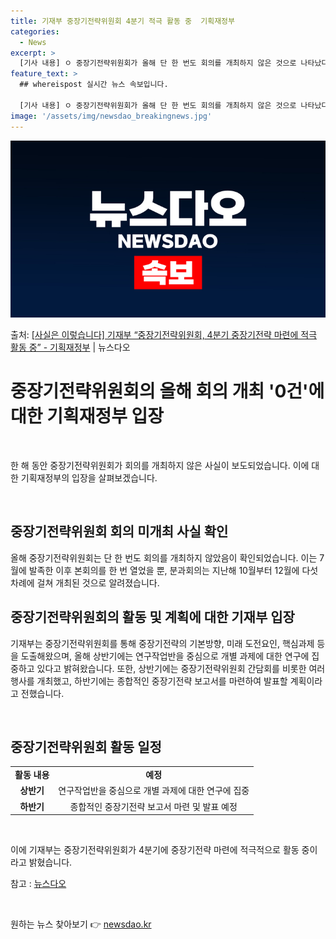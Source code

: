 ```yaml
---
title: 기재부 중장기전략위원회 4분기 적극 활동 중  기획재정부
categories:
  - News
excerpt: >
  [기사 내용] ㅇ 중장기전략위원회가 올해 단 한 번도 회의를 개최하지 않은 것으로 나타났다. ㅇ 지난해 7월…
feature_text: >
  ## whereispost 실시간 뉴스 속보입니다.

  [기사 내용] ㅇ 중장기전략위원회가 올해 단 한 번도 회의를 개최하지 않은 것으로 나타났다. ㅇ 지난해 7월…
image: '/assets/img/newsdao_breakingnews.jpg'
---
```


![뉴스다오 속보](/assets/img/newsdao_breakingnews.jpg)

<p>출처: <a href="https://newsdao.kr/3868" rel="dofollow">[사실은 이렇습니다] 기재부 “중장기전략위원회, 4분기 중장기전략 마련에 적극 활동 중” - 기획재정부</a> | 뉴스다오</p>

<h1>중장기전략위원회의 올해 회의 개최 '0건'에 대한 기획재정부 입장</h1>
<p data-ke-size="size16">&nbsp;</p>
한 해 동안 중장기전략위원회가 회의를 개최하지 않은 사실이 보도되었습니다. 이에 대한 기획재정부의 입장을 살펴보겠습니다.
<p data-ke-size="size16">&nbsp;</p>

<h2 data-ke-size="size26">중장기전략위원회 회의 미개최 사실 확인</h2>
<p data-ke-size="size16">올해 중장기전략위원회는 단 한 번도 회의를 개최하지 않았음이 확인되었습니다. 이는 7월에 발족한 이후 본회의를 한 번 열었을 뿐, 분과회의는 지난해 10월부터 12월에 다섯 차례에 걸쳐 개최된 것으로 알려졌습니다.</p>

<h2 data-ke-size="size26">중장기전략위원회의 활동 및 계획에 대한 기재부 입장</h2>
<p data-ke-size="size16">기재부는 중장기전략위원회를 통해 중장기전략의 기본방향, 미래 도전요인, 핵심과제 등을 도출해왔으며, 올해 상반기에는 연구작업반을 중심으로 개별 과제에 대한 연구에 집중하고 있다고 밝혀왔습니다. 또한, 상반기에는 중장기전략위원회 간담회를 비롯한 여러 행사를 개최했고, 하반기에는 종합적인 중장기전략 보고서를 마련하여 발표할 계획이라고 전했습니다.</p>
<p data-ke-size="size16">&nbsp;</p>

<h2 data-ke-size="size26">중장기전략위원회 활동 일정</h2>
<table>
  <tr>
    <td style="text-align: center; height: 17px;"><b>활동 내용</b></td>
    <td style="text-align: center; height: 17px;"><b>예정</b></td>
  </tr>
  <tr>
    <td style="text-align: center; height: 17px;"><b>상반기</b></td>
    <td style="text-align: center; height: 17px;">연구작업반을 중심으로 개별 과제에 대한 연구에 집중</td>
  </tr>
  <tr>
    <td style="text-align: center; height: 17px;"><b>하반기</b></td>
    <td style="text-align: center; height: 17px;">종합적인 중장기전략 보고서 마련 및 발표 예정</td>
  </tr>
</table>
<p data-ke-size="size16">&nbsp;</p>

이에 기재부는 중장기전략위원회가 4분기에 중장기전략 마련에 적극적으로 활동 중이라고 밝혔습니다.

참고 : <a href="https://newsdao.kr/3868">뉴스다오</a>
<p data-ke-size="size16">&nbsp;</p> 

원하는 뉴스 찾아보기 👉 <a href="https://newsdao.kr" rel="dofollow">newsdao.kr</a>


